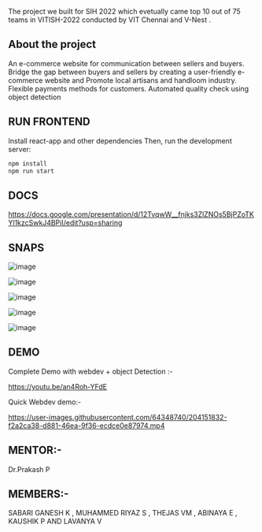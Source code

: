 The project we built for SIH 2022 which evetually came top 10 out of 75 teams in VITISH-2022 conducted by VIT Chennai and V-Nest .

## About the project 
An e-commerce website for communication between sellers and buyers.
Bridge the gap between buyers and sellers by creating a user-friendly e-commerce website and Promote local artisans and handloom industry.
Flexible payments methods for customers.
Automated quality check using object detection



## RUN FRONTEND
Install react-app and other dependencies
Then, run the development server:

```bash
npm install
npm run start

```

## DOCS

https://docs.google.com/presentation/d/12TvqwW__fnjks3ZlZNOs5BjPZoTKYl1kzcSwkJ4BPiI/edit?usp=sharing

## SNAPS

![image](https://user-images.githubusercontent.com/64348740/204151634-41d49b55-a2a0-47a0-b0f3-f516d18e52d1.png)

![image](https://user-images.githubusercontent.com/64348740/204151665-402cd367-bb1f-457a-ae71-4fda378d4b87.png)

![image](https://user-images.githubusercontent.com/64348740/204151695-c1221185-71cc-4079-ba85-2165052cb9b3.png)

![image](https://user-images.githubusercontent.com/64348740/204151726-4d8dd119-c9b4-4ce2-a241-ff9f703dd57f.png)

![image](https://user-images.githubusercontent.com/64348740/204151799-ac482ffc-ba00-43a5-a461-aa0ff7792380.png)

## DEMO
Complete Demo with webdev + object Detection :-

https://youtu.be/an4Roh-YFdE


Quick Webdev demo:-

https://user-images.githubusercontent.com/64348740/204151832-f2a2ca38-d881-46ea-9f36-ecdce0e87974.mp4

## MENTOR:-

Dr.Prakash P

## MEMBERS:-

SABARI GANESH K  , 
MUHAMMED RIYAZ  S  , 
THEJAS VM ,
ABINAYA E ,
KAUSHIK P AND
LAVANYA V





